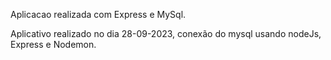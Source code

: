 Aplicacao realizada com Express e MySql.

 Aplicativo realizado no dia 28-09-2023, conexão do mysql usando nodeJs, Express e Nodemon. 
